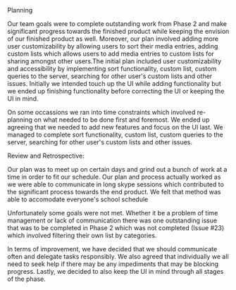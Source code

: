 Planning

Our team goals were to complete outstanding work from Phase 2 and make significant progress towards the finished product while keeping the envision of our finished product as well. 
Moreover, our plan involved adding more user customizability by allowing users to sort their media entries, adding custom lists which allows users to add media entries to custom lists for sharing amongst other users.The initial plan included user customizability and accessibility by implementing sort functionality, custom list, custom queries to the server, searching for other user's custom lists and other issues. 
Initially we intended touch up the UI while adding functionality but we ended up finishing functionality before correcting the UI or keeping the UI in mind.

On some occassions we ran into time constraints which involved re-planning on what needed to be done first and foremost. 
We ended up agreeing that we needed to add new features and focus on the UI last. 
We managed to complete sort functionality, custom list, custom queries to the server, searching for other user's custom lists and other issues. 

Review and Retrospective:

Our plan was to meet up on certain days and grind out a bunch of work at a time in order to fit our schedule. 
Our plan and process actually worked as we were able to communicate in long skype sessions which contributed to the significant process towards the end product. We felt that method was able to accomodate everyone's school schedule

Unfortunately some goals were not met. Whether it be a problem of time management or lack of communication there was one outstanding issue that was to be completed in Phase 2 which was not completed (Issue #23) which involved filtering their own list by categories.

In terms of improvement, we have decided that we should communicate often and delegate tasks responsibly. We also agreed that individually we all need to seek help if there may be any impediments that may be blocking progress. Lastly, we decided to also keep the UI in mind through all stages of the phase.
